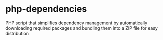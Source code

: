 # php-dependencies
PHP script that simplifies dependency management by automatically downloading required packages and bundling them into a ZIP file for easy distribution
